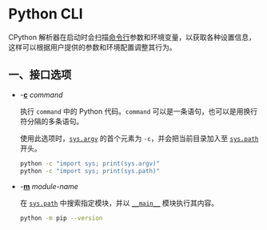 # Python CLI

CPython 解析器在启动时会扫描[命令行](https://docs.python.org/zh-cn/3/using/cmdline.html)参数和环境变量，以获取各种设置信息，这样可以根据用户提供的参数和环境配置调整其行为。

## 一、接口选项

- -[**c**](https://docs.python.org/zh-cn/3/using/cmdline.html#cmdoption-c) *command*

  执行 `command` 中的 Python 代码。`command` 可以是一条语句，也可以是用换行符分隔的多条语句。

  使用此选项时，[`sys.argv`](https://docs.python.org/zh-cn/3/library/sys.html#sys.argv) 的首个元素为 `-c`，并会把当前目录加入至 [`sys.path`](https://docs.python.org/zh-cn/3/library/sys.html#sys.path) 开头。

  ```sh
  python -c "import sys; print(sys.argv)"
  python -c "import sys; print(sys.path)"
  ```

- -[**m**](https://docs.python.org/zh-cn/3/using/cmdline.html#cmdoption-m) *module-name*

  在 [`sys.path`](https://docs.python.org/zh-cn/3/library/sys.html#sys.path) 中搜索指定模块，并以 [`__main__`](https://docs.python.org/zh-cn/3/library/__main__.html#module-__main__) 模块执行其内容。

  ```sh
  python -m pip --version
  ```

